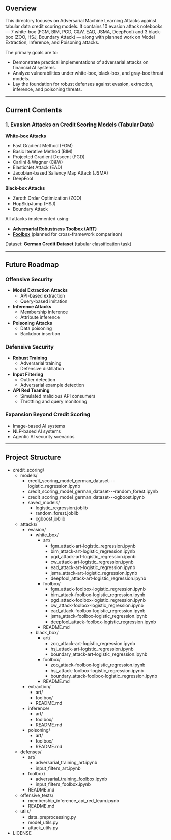 ## Overview

This directory focuses on Adversarial Machine Learning Attacks against tabular data credit scoring models. 
It contains 10 evasion attack notebooks — 7 white-box (FGM, BIM, PGD, C&W, EAD, JSMA, DeepFool) and 3 black-box (ZOO, HSJ, Boundary Attack) — along with planned work on Model Extraction, Inference, and Poisoning attacks.

The primary goals are to:
- Demonstrate practical implementations of adversarial attacks on financial AI systems.
- Analyze vulnerabilities under white-box, black-box, and gray-box threat models.
- Lay the foundation for robust defenses against evasion, extraction, inference, and poisoning threats.

---

## Current Contents

### 1. Evasion Attacks on Credit Scoring Models (Tabular Data)
**White-box Attacks**
- Fast Gradient Method (FGM)
- Basic Iterative Method (BIM)
- Projected Gradient Descent (PGD)
- Carlini & Wagner (C&W)
- ElasticNet Attack (EAD)
- Jacobian-based Saliency Map Attack (JSMA)
- DeepFool

**Black-box Attacks**
- Zeroth Order Optimization (ZOO)
- HopSkipJump (HSJ)
- Boundary Attack

All attacks implemented using:
- **[Adversarial Robustness Toolbox (ART)](https://github.com/Trusted-AI/adversarial-robustness-toolbox)**
- **[Foolbox](https://github.com/bethgelab/foolbox)** (planned for cross-framework comparison)

Dataset: **German Credit Dataset** (tabular classification task)

---

## Future Roadmap

### Offensive Security
- **Model Extraction Attacks**
  - API-based extraction
  - Query-based imitation
- **Inference Attacks**
  - Membership inference
  - Attribute inference
- **Poisoning Attacks**
  - Data poisoning
  - Backdoor insertion

### Defensive Security
- **Robust Training**
  - Adversarial training
  - Defensive distillation
- **Input Filtering**
  - Outlier detection
  - Adversarial example detection
- **API Red Teaming**
  - Simulated malicious API consumers
  - Throttling and query monitoring

### Expansion Beyond Credit Scoring
- Image-based AI systems
- NLP-based AI systems
- Agentic AI security scenarios

---

## Project Structure

 - credit_scoring/
   - models/
     - credit_scoring_model_german_dataset---logistic_regression.ipynb
     - credit_scoring_model_german_dataset---random_forest.ipynb
     - credit_scoring_model_german_dataset---xgboost.ipynb
     - saved_models/
       - logistic_regression.joblib
       - random_forest.joblib
       - xgboost.joblib
   - attacks/
     - evasion/
       - white_box/
         - art/
           - fgm_attack-art-logistic_regression.ipynb
           - bim_attack-art-logistic_regression.ipynb
           - pgd_attack-art-logistic_regression.ipynb
           - cw_attack-art-logistic_regression.ipynb
           - ead_attack-art-logistic_regression.ipynb
           - jsma_attack-art-logistic_regression.ipynb
           - deepfool_attack-art-logistic_regression.ipynb
         - foolbox/
           - fgm_attack-foolbox-logistic_regression.ipynb
           - bim_attack-foolbox-logistic_regression.ipynb
           - pgd_attack-foolbox-logistic_regression.ipynb
           - cw_attack-foolbox-logistic_regression.ipynb
           - ead_attack-foolbox-logistic_regression.ipynb
           - jsma_attack-foolbox-logistic_regression.ipynb
           - deepfool_attack-foolbox-logistic_regression.ipynb
         - README.md
       - black_box/
         - art/
           - zoo_attack-art-logistic_regression.ipynb
           - hsj_attack-art-logistic_regression.ipynb
           - boundary_attack-art-logistic_regression.ipynb
         - foolbox/
           - zoo_attack-foolbox-logistic_regression.ipynb
           - hsj_attack-foolbox-logistic_regression.ipynb
           - boundary_attack-foolbox-logistic_regression.ipynb
         - README.md
     - extraction/
       - art/
       - foolbox/
       - README.md
     - inference/
       - art/
       - foolbox/
       - README.md
     - poisoning/
       - art/
       - foolbox/
       - README.md
   - defenses/
     - art/
       - adversarial_training_art.ipynb
       - input_filters_art.ipynb
     - foolbox/
       - adversarial_training_foolbox.ipynb
       - input_filters_foolbox.ipynb
     - README.md
   - offensive_tests/
     - membership_inference_api_red_team.ipynb
     - README.md
   - utils/
     - data_preprocessing.py
     - model_utils.py
     - attack_utils.py
 - LICENSE
